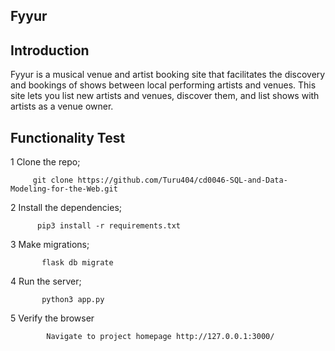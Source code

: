 Fyyur
-----

## Introduction

Fyyur is a musical venue and artist booking site that facilitates the discovery and bookings of shows between local performing artists and venues. This site lets you list new artists and venues, discover them, and list shows with artists as a venue owner.


## Functionality Test

1    Clone the repo;
        
         git clone https://github.com/Turu404/cd0046-SQL-and-Data-Modeling-for-the-Web.git

2    Install the dependencies;
        
          pip3 install -r requirements.txt
          
          
3     Make migrations;

           flask db migrate
           
 
4     Run the server;
 
           python3 app.py
           
           
5     Verify  the browser

            Navigate to project homepage http://127.0.0.1:3000/                         
